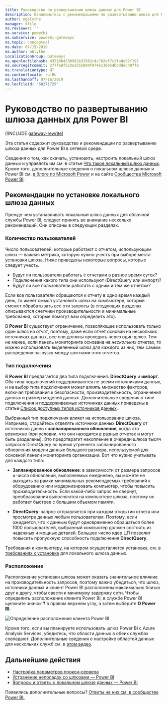 ```yaml
---
title: Руководство по развертыванию шлюза данных для Power BI
description: Ознакомьтесь с рекомендациями по развертыванию шлюза для Power BI.
author: mgblythe
manager: kfile
ms.reviewer: ''
ms.service: powerbi
ms.subservice: powerbi-gateways
ms.topic: conceptual
ms.date: 07/15/2019
ms.author: mblythe
LocalizationGroup: Gateways
ms.openlocfilehash: 4351804330982b32582c4c782ef7c2fa0e92f197
ms.sourcegitcommit: 277fadf523e2555004f074ec36054bbddec407f8
ms.translationtype: HT
ms.contentlocale: ru-RU
ms.lasthandoff: 07/16/2019
ms.locfileid: "68271729"
---
```

# <a name="guidance-for-deploying-a-data-gateway-for-power-bi"></a>Руководство по развертыванию шлюза данных для Power BI

[!INCLUDE [gateway-rewrite](includes/gateway-rewrite.md)]

Эта статья содержит руководство и рекомендации по развертыванию шлюза данных для Power BI в сетевой среде.

Сведения о том, как скачать, установить, настроить локальный шлюз данных и управлять им см. в статье [Что такое локальный шлюз данных](/data-integration/gateway/service-gateway-onprem). Кроме того, дополнительные сведения о локальном шлюзе данных и Power BI см. [в блоге по Microsoft Power](https://powerbi.microsoft.com/blog/) и на сайте [Сообщества Microsoft Power BI](https://community.powerbi.com/).

## <a name="installation-considerations-for-the-on-premises-data-gateway"></a>Рекомендации по установке локального шлюза данных

Прежде чем устанавливать локальный шлюз данных для облачной службы Power BI, следует принять во внимание несколько рекомендаций. Они описаны в следующих разделах.

### <a name="number-of-users"></a>Количество пользователей

Число пользователей, которые работают с отчетом, использующим шлюз — важная метрика, которую нужно учесть при выборе места установки шлюза. Ниже приведены некоторые вопросы, которые следует учесть.

* Будут ли пользователи работать с отчетами в разное время суток?
* Подключения какого типа они используют (DirectQuery или импорт)?
* Будут ли все пользователи работать с одним и тем же отчетом?

Если все пользователи обращаются к отчету в одно время каждый день, то имеет смысл установить шлюз на компьютере, который сможет обрабатывать все эти запросы (в следующих разделах описываются счетчики производительности и минимальные требования, которые помогут вам определить это).

В **Power BI** существует ограничение, позволяющее использовать только *один* шлюз на *отчет*, поэтому, даже если отчет основан на нескольких источниках данных, все они должны проходить через один шлюз. Тем не менее, если панель мониторинга основана на *нескольких* отчетах, то можно использовать выделенный шлюз для каждого из них, тем самым распределив нагрузку между шлюзами этих отчетов.

### <a name="connection-type"></a>Тип подключения

В **Power BI** предлагается два типа подключения: **DirectQuery** и **импорт**. Оба типа подключений поддерживаются не всеми источниками данных, и на выбор типа подключения может влиять множество факторов, включая требования к безопасности, производительность, ограничения данных и размер моделей данных. Дополнительные сведения о типе подключения и поддерживаемых источниках данных приведены в статье [Список доступных типов источников данных](service-gateway-data-sources.md#list-of-available-data-source-types).

Выбранный тип подключения влияет на использование шлюза. Например, старайтесь отделять источники данных **DirectQuery** от источников данных **запланированного обновления**, когда это возможно (при условии, что они находятся в разных отчетах и могут быть разделены). Это предотвратит накопление в очереди шлюза тысяч запросов DirectQuery во время утреннего запланированного обновления модели данных большого размера, используемой для основной панели мониторинга организации. Вот что нужно учитывать для каждого типа:

* **Запланированное обновление**: в зависимости от размера запросов и числа обновлений, выполняемых ежедневно, вы можете не выходить за рамки минимальных рекомендуемых требований к оборудованию или модернизировать компьютер, чтобы повысить производительность. Если какой-либо запрос не свернут, преобразования выполняются на компьютере шлюза, поэтому он работает быстрее с большим объемом памяти.

* **DirectQuery**: запрос отправляется при каждом открытии отчета или просмотре данных любым пользователем. Поэтому, если ожидается, что к данным будут одновременно обращаться более 1000 пользователей, выбранный компьютер должен состоять из надежных и мощных деталей. Большее число ядер ЦП позволит повысить пропускную способность подключения **DirectQuery**.

Требования к компьютеру, на котором осуществляется установка, см. в [требованиях к установке](/data-integration/gateway/service-gateway-install#requirements) для локального шлюза данных.

### <a name="location"></a>Расположение

Расположение установки шлюза может оказать значительное влияние на производительность запросов, поэтому важно убедиться, что шлюз, источники данных и клиент Power BI расположены максимально близко друг к другу, чтобы свести к минимуму задержку сети. Чтобы определить расположение клиента Power BI, в службе Power BI щелкните значок **?** в правом верхнем углу, а затем выберите **О Power BI**.

![Определение расположения клиента Power BI](media/service-gateway-deployment-guidance/powerbi-gateway-deployment-guidance_02.png)

Кроме того, если вы планируете использовать шлюз Power BI с Azure Analysis Services, убедитесь, что области данных в обеих службах совпадают. Дополнительные сведения о настройке областей данных для нескольких служб см. в [этом видео](https://guyinacube.com/2018/01/power-bi-azure-analysis-services-gateway-data-region/).

## <a name="next-steps"></a>Дальнейшие действия

* [Настройка параметров прокси-сервера](/data-integration/gateway/service-gateway-proxy)  
* [Устранение неполадок со шлюзами — Power BI](service-gateway-onprem-tshoot.md)  
* [Вопросы и ответы о локальном шлюзе данных — Power BI](service-gateway-power-bi-faq.md)  

Появились дополнительные вопросы? [Ответы на них см. в сообществе Power BI.](http://community.powerbi.com/)

